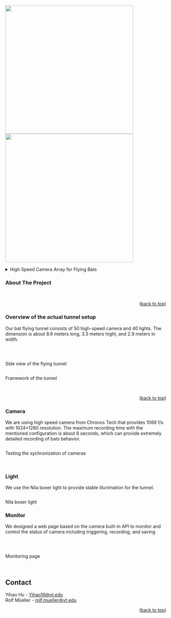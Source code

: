 <div id="top"></div>

<br />

<p>
    <img src="images/tunnel_dim_1.png",width="350" height="400">
    <img src="images/tunnel_dim_2.png",width="350" height="400">
</p>

<!-- TABLE OF CONTENTS -->
<details>
  <summary>High Speed Camera Array for Flying Bats</summary>
  <ol>
    <li>
      <a href="#about-the-project">About the project</a>
    </li>
    <li>
      <a href="#overview-of-the-actual-tunnel-setup">Flying Tunnel Setup</a>
      <ul>
        <li><a href="#camera">Chronos Tech High Speed Camera</a></li>
      </ul>
      <ul>
        <li><a href="#light">Nila Boxer Light</a></li>
      </ul>
      <ul>
        <li><a href="#monitor">Monitoring page</a></li>
      </ul>
    </li>
   
  </ol>
</details>



<!-- ABOUT THE PROJECT -->
### About The Project

<br />
<p align="right">(<a href="#top">back to top</a>)</p>



### Overview of the actual tunnel setup
<p>
  Our bat flying tunnel consists of 50 high-speed camera and 40 lights. The dimension is about 8.6 meters long, 3.3 meters hight, and 2.9 meters in width. 
</p>
<br />

<p>
    <img src="images/tunnel2.jpg" alt>
    <figcaption>Side view of the flying tunnel</figcaption>
</p>
<p>
    <img src="images/tunnel3.jpg" alt>
    <figcaption>Framework of the tunnel</figcaption>
</p>
<br />
<p align="right">(<a href="#top">back to top</a>)</p>


### Camera
<p>
   We are using high speed camera from Chronos Tech that provides 1069 f/s with 1024*1280 resolution. The maximum recording time with the mentioned configuration is about 8 seconds, which can provide extremely detailed recording of bats behavior.
</p>
<p>
    <img src="images/camera.jpg" alt>
    <figcaption>Testing the sychronization of cameras</figcaption>
</p>
<br />

### Light

<p>
    We use the Nila boxer light to provide stable illunimation for the tunnel. 
</p>
<p>
    <img src="images/tunnel1.jpg" alt>
    <figcaption>Nila boxer light </figcaption>
</p>


### Monitor
<p>
    We designed a web page based on the camera built-in API to monitor and control the status of camera including triggering, recording, and saving
</p>
<br />

<p>
    <img src="images/monitor_page.jpg" alt>
    <figcaption>Monitoring page</figcaption>
</p>
<br />

<!-- CONTACT -->
## Contact

Yihao Hu - Yihao19@vt.edu
<br />
Rolf Müeller - rolf.mueller@vt.edu

<p align="right">(<a href="#top">back to top</a>)</p>




